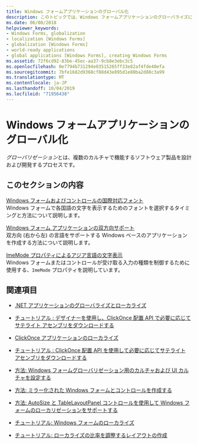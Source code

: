 ```yaml
---
title: Windows フォームアプリケーションのグローバル化
description: このトピックでは、Windows フォームアプリケーションのグローバライズに関連するトピックの一覧を示します。
ms.date: 06/08/2018
helpviewer_keywords:
- Windows Forms, globalization
- localization [Windows Forms]
- globalization [Windows Forms]
- world-ready applications
- global applications [Windows Forms], creating Windows Forms
ms.assetid: 72f6cd92-83be-45ec-aa37-9cb8e3ebc3c5
ms.openlocfilehash: 0e7794b731294e03515265ff33e82af4fde40efa
ms.sourcegitcommit: 7bfe1682d9368cf88d43e895d1e80ba2d88c3a99
ms.translationtype: MT
ms.contentlocale: ja-JP
ms.lasthandoff: 10/04/2019
ms.locfileid: "71956438"
---
```

# <a name="globalizing-windows-forms-applications"></a>Windows フォームアプリケーションのグローバル化

*グローバリゼーション*とは、複数のカルチャで機能するソフトウェア製品を設計および開発するプロセスです。

## <a name="in-this-section"></a>このセクションの内容

[Windows フォームおよびコントロールの国際対応フォント](international-fonts-in-windows-forms-and-controls.md)  
Windows フォームで各国語の文字を表示するためのフォントを選択するタイミングと方法について説明します。

[Windows フォーム アプリケーションの双方向サポート](bi-directional-support-for-windows-forms-applications.md)  
双方向 (右から左) の言語をサポートする Windows ベースのアプリケーションを作成する方法について説明します。

[ImeMode プロパティによるアジア言語の文字表示](display-of-asian-characters-with-the-imemode-property.md)  
Windows フォームまたはコントロールが受け取る入力の種類を制御するために使用する、`ImeMode` プロパティを説明しています。

## <a name="related-sections"></a>関連項目

- [.NET アプリケーションのグローバライズとローカライズ](../../../standard/globalization-localization/index.md)

- [チュートリアル : デザイナーを使用し、ClickOnce 配置 API で必要に応じてサテライト アセンブリをダウンロードする](/visualstudio/deployment/walkthrough-downloading-satellite-assemblies-on-demand-with-the-clickonce-deployment-api-using-the-designer)

- [ClickOnce アプリケーションのローカライズ](/visualstudio/deployment/localizing-clickonce-applications)

- [チュートリアル : ClickOnce 配置 API を使用して必要に応じてサテライト アセンブリをダウンロードする](/visualstudio/deployment/walkthrough-downloading-satellite-assemblies-on-demand-with-the-clickonce-deployment-api)

- [方法: Windows フォームグローバリゼーション用のカルチャおよび UI カルチャを設定する](https://docs.microsoft.com/previous-versions/visualstudio/visual-studio-2010/b28bx3bh(v=vs.100))

- [方法: ミラー化された Windows フォームとコントロールを作成する](https://docs.microsoft.com/previous-versions/visualstudio/visual-studio-2010/xwbz5ws0(v=vs.100))

- [方法: AutoSize と TableLayoutPanel コントロールを使用して Windows フォームのローカリゼーションをサポートする](https://docs.microsoft.com/previous-versions/visualstudio/visual-studio-2010/1zkt8b33(v=vs.100))

- [チュートリアル: Windows フォームのローカライズ](https://docs.microsoft.com/previous-versions/visualstudio/visual-studio-2010/y99d1cd3(v=vs.100))

- [チュートリアル: ローカライズの比率を調整するレイアウトの作成](https://docs.microsoft.com/previous-versions/visualstudio/visual-studio-2010/7k9fa71y(v=vs.100))
